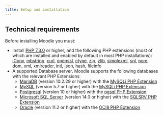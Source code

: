 ```yaml
---
title: Setup and installation
---
```


## Technical requirements

Before installing Moodle you must:
- Install [PHP 7.3.0][php] or higher, and the following PHP extensions (most of which are installed and enabled by default in most PHP installations):
 [iConv],
 [mbstring],
 [curl],
 [openssl],
 [ctype],
 [zip],
 [zlib],
 [simplexml],
 [spl],
 [pcre],
 [dom],
 [xml],
 [xmlreader],
 [intl],
 [json],
 [hash],
 [fileinfo]
- A supported Database server. Moodle supports the following databases with the relevant PHP Extensions:
  - [MariaDB][mariadb] (version 10.2.29 or higher) with the [MySQLi PHP Extension][php.mysqli]
  - [MySQL][mysql] (version 5.7 or higher) with the [MySQLi PHP Extension][php.mysqli]
  - [Postgresql][postgres] (version 10 or higher) with the [pgsql PHP Extension][php.pgsql]
  - [Microsoft SQL Server][sqlsrv] (version 14.0 or higher) with the [SQLSRV PHP Extension][php.sqlsrv]
  - [Oracle][oci] (version 11.2 or higher) with the [OCI8 PHP Extension][php.oci8]

[php]: https://php.net/downloads/
[iconv]: https://www.php.net/book.iconv
[mbstring]: https://www.php.net/book.mbstring
[curl]: https://www.php.net/book.curl
[openssl]: https://www.php.net/book.openssl
[ctype]: https://www.php.net/book.ctype
[zip]: https://www.php.net/book.zip
[zlib]: https://www.php.net/book.zlib
[simplexml]: https://www.php.net/book.simplexml
[spl]: https://www.php.net/book.spl
[pcre]: https://www.php.net/book.pcre
[dom]: https://www.php.net/book.dom
[xml]: https://www.php.net/book.xml
[xmlreader]: https://www.php.net/book.xmlreader
[intl]: https://www.php.net/book.intl
[json]: https://www.php.net/book.json
[hash]: https://www.php.net/book.hash
[fileinfo]: https://www.php.net/book.fileinfo

[mariadb]: https://mariadb.org/
[php.mysqli]: https://www.php.net/manual/en/book.mysqli.php
[mysql]: https://www.mysql.com/
[postgres]: https://www.postgresql.org/
[sqlsrv]: https://www.microsoft.com/en-au/sql-server/sql-server-downloads
[oci]: https://docs.oracle.com/cd/B19306_01/server.102/b14220/intro.htm
[php.oci8]: https://www.php.net/manual/en/book.oci8.php
[php.pgsql]: https://www.php.net/manual/en/book.pgsql.php
[php.sqlsrv]: https://www.php.net/manual/en/book.sqlsrv.php

